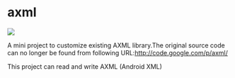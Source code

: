 # axml
[![](https://jitpack.io/v/penn5/axml.svg)](https://jitpack.io/#penn5/axml)

A mini project to customize existing AXML library.The original source code can no longer be found from following URL:http://code.google.com/p/axml/

This project can read and write AXML (Android XML)
